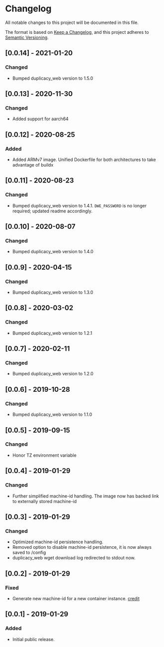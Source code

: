 # Changelog
All notable changes to this project will be documented in this file.

The format is based on [Keep a Changelog](https://keepachangelog.com/en/1.0.0/),
and this project adheres to [Semantic Versioning](https://semver.org/spec/v2.0.0.html).

## [0.0.14] - 2021-01-20
### Changed
- Bumped duplicacy_web version to 1.5.0

## [0.0.13] - 2020-11-30
### Changed
- Added support for aarch64

## [0.0.12] - 2020-08-25
### Added
- Added ARMv7 image. Unified Dockerfile for both architectures to take advantage of buildx

## [0.0.11] - 2020-08-23
### Changed
- Bumped duplicacy_web version to 1.4.1. `DWE_PASSWORD` is no longer required; updated readme accordingly.

## [0.0.10] - 2020-08-07
### Changed
- Bumped duplicacy_web version to 1.4.0

## [0.0.9] - 2020-04-15
### Changed
- Bumped duplicacy_web version to 1.3.0

## [0.0.8] - 2020-03-02
### Changed
- Bumped duplicacy_web version to 1.2.1

## [0.0.7] - 2020-02-11
### Changed
- Bumped duplicacy_web version to 1.2.0

## [0.0.6] - 2019-10-28
### Changed
- Bumped duplicacy_web version to 1.1.0

## [0.0.5] - 2019-09-15
### Changed
- Honor TZ environment variable

## [0.0.4] - 2019-01-29
### Changed
- Further simplified machine-id handling. The image now has backed link to externally stored machine-id

## [0.0.3] - 2019-01-29
### Changed
- Optimized machine-id persistence handling.
- Removed option to disable machine-id persistence, it is now always saved to /config
- duplicacy_web wget download log redirected to stdout now.

## [0.0.2] - 2019-01-29
### Fixed
- Generate new machine-id for a new container instance. [credit](https://forum.duplicacy.com/t/run-web-ui-in-a-docker-container/1505/21) 

## [0.0.1] - 2019-01-29
### Added
- Initial public release.
